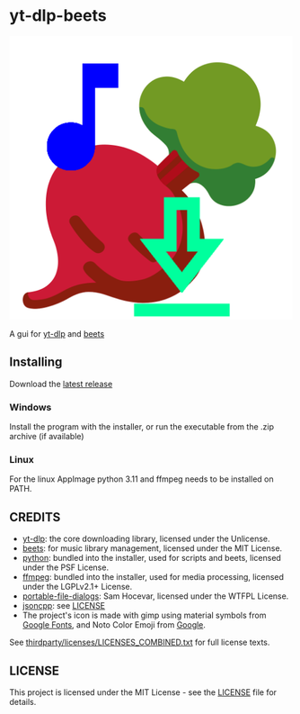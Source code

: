 # yt-dlp-beets

<div align="center">

[![YT-DLP-BEETS](https://raw.githubusercontent.com/Rbel12b/yt-dlp-beets/main/resources/yt-dlp-beets.png)](#readme)

</div>

A gui for [yt-dlp](https://github.com/yt-dlp/yt-dlp) and [beets](https://beets.io)

## Installing

Download the [latest release](https://github.com/Rbel12b/yt-dlp-beets/releases/latest)

### Windows

Install the program with the installer, or run the executable from the .zip archive (if available)

### Linux

For the linux AppImage python 3.11 and ffmpeg needs to be installed on PATH.

## CREDITS

- [yt-dlp](https://github.com/yt-dlp/yt-dlp): the core downloading library, licensed under the Unlicense.
- [beets](https://beets.io): for music library management, licensed under the MIT License.
- [python](https://www.python.org): bundled into the installer, used for scripts and beets, licensed under the PSF License.
- [ffmpeg](https://ffmpeg.org): bundled into the installer, used for media processing, licensed under the LGPLv2.1+ License.
- [portable-file-dialogs](https://github.com/samhocevar/portable-file-dialogs): Sam Hocevar, licensed under the WTFPL License.
- [jsoncpp](https://github.com/open-source-parsers/jsoncpp): see [LICENSE](https://github.com/open-source-parsers/jsoncpp?tab=License-1-ov-file)
- The project's icon is made with gimp using material symbols from [Google Fonts](https://fonts.google.com/icons), and Noto Color Emoji from [Google](https://fonts.google.com/noto/specimen/Noto+Color+Emoji).

See [thirdparty/licenses/LICENSES_COMBINED.txt](thirdparty/licenses/LICENSES_COMBINED.txt) for full license texts.

## LICENSE

This project is licensed under the MIT License - see the [LICENSE](LICENSE) file for details.
